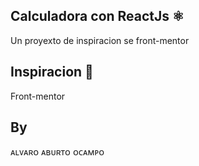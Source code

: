 ## Calculadora con ReactJs ⚛️

Un proyexto de inspiracion se front-mentor

## Inspiracion 🔆 

Front-mentor

## By

ᴀʟᴠᴀʀᴏ ᴀʙᴜʀᴛᴏ ᴏᴄᴀᴍᴘᴏ
